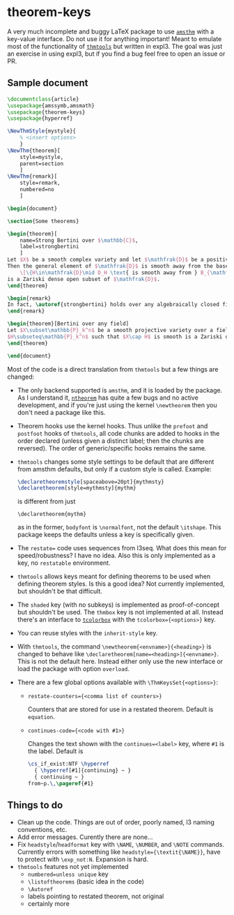 # theorem-keys

A very much incomplete and buggy LaTeX package to use [`amsthm`](https://www.ctan.org/pkg/amsthm)
with a key-value interface. Do not use it for anything important! Meant to emulate most of the functionality of [`thmtools`](https://www.ctan.org/pkg/thmtools)
but written in expl3. The goal was just an exercise in using expl3, but if you find a bug
feel free to open an issue or PR.

## Sample document
```tex
\documentclass{article}
\usepackage{amssymb,amsmath}
\usepackage{theorem-keys}
\usepackage{hyperref}

\NewThmStyle{mystyle}{
	% <insert options>
	}
\NewThm{theorem}[
	style=mystyle,
	parent=section
	]
\NewThm{remark}[
	style=remark,
	numbered=no
	]

\begin{document}

\section{Some theorems}

\begin{theorem}[
	name=Strong Bertini over $\mathbb{C}$,
	label=strongbertini
	]
Let $X$ be a smooth complex variety and let $\mathfrak{D}$ be a positive dimensional linear system on $X$.
Then the general element of $\mathfrak{D}$ is smooth away from the base locus $B_{\mathfrak{D}}$. That is, the set
	\[\{H\in\mathfrak{D}\mid D_H \text{ is smooth away from } B_{\mathfrak{D}}\}\]
is a Zariski dense open subset of $\mathfrak{D}$.
\end{theorem}

\begin{remark}
In fact, \autoref{strongbertini} holds over any algebraically closed field of characteristic zero.
\end{remark}

\begin{theorem}[Bertini over any field]
Let $X\subset\mathbb{P}_k^n$ be a smooth projective variety over a field $k$. Then the set of hyperplanes
$H\subseteq\mathbb{P}_k^n$ such that $X\cap H$ is smooth is a Zariski dense open subset of $(\mathbb{P}_k^n)^*$.
\end{theorem}

\end{document}
```

Most of the code is a direct translation from `thmtools`
but a few things are changed:
- The only backend supported is `amsthm`, and it is loaded by the package. As I understand it,
  [`ntheorem`](https://www.ctan.org/pkg/ntheorem) has quite a few bugs and no active development, and
  if you're just using the kernel `\newtheorem` then you don't need a package like this.
- Theorem hooks use the kernel hooks. Thus unlike the `prefoot` and `postfoot` hooks of
  `thmtools`, all code chunks are added to hooks in the order declared (unless given a
  distinct label; then the chunks are reversed). The order of generic/specific hooks
  remains the same.
- `thmtools` changes some style settings to be default that are different from
  amsthm defaults, but only if a custom style is called. Example:
  ```tex
  \declaretheoremstyle[spaceabove=20pt]{mythmsty}
  \declaretheorem[style=mythmsty]{mythm}
  ```
  
  is different from just
  
  ```
  \declaretheorem{mythm}
  ```
  
  as in the former, `bodyfont` is `\normalfont`, not the default `\itshape`.
  This package keeps the defaults unless a key is specifically given.
- The `restate=` code uses sequences from l3seq. What does this mean for speed/robustness?
  I have no idea. Also this is only implemented as a key, no `restatable` environment.
- `thmtools` allows keys meant for defining theorems to be used when defining theorem styles.
  Is this a good idea? Not currently implemented, but shouldn't be that difficult.
- The `shaded` key (with no subkeys) is implemented as proof-of-concept but shouldn't be used.
  The `thmbox` key is not implemented at all. Instead there's an interface to [`tcolorbox`](https://www.ctan.org/pkg/tcolorbox)
  with the `tcolorbox={<options>}` key.
- You can reuse styles with the `inherit-style` key.
- With `thmtools`, the command `\newtheorem{<envname>}{<heading>}` is changed to behave like
  `\declaretheorem[name=<heading>]{<envname>}`. This is not the default here. Instead either
  only use the new interface or load the package with option `overload`.
- There are a few global options available with `\ThmKeysSet{<options>}`:
    - `restate-counters={<comma list of counters>}`
      
      Counters that are stored for use in a restated theorem. Default is `equation`.
    - `continues-code={<code with #1>}`
      
      Changes the text shown with the `continues=<label>` key, where `#1` is the label.
      Default is
      
      ```tex
      \cs_if_exist:NTF \hyperref
  	    { \hyperref[#1]{continuing} ~ }
  	    { continuing ~ }
      from~p.\,\pageref{#1}
      ```
 
## Things to do

- Clean up the code. Things are out of order, poorly named, l3 naming conventions, etc.
- Add error messages. Curently there are none...
- Fix `headstyle`/`headformat` key with `\NAME`, `\NUMBER`, and `\NOTE` commands.
  Currently errors with something like `headstyle={\textit{\NAME}}`, have to protect
  with `\exp_not:N`. Expansion is hard.
- `thmtools` features not yet implemented
    - `numbered=unless unique` key
    - `\listoftheorems` (basic idea in the code)
    - `\Autoref`
    - labels pointing to restated theorem, not original
    - certainly more
